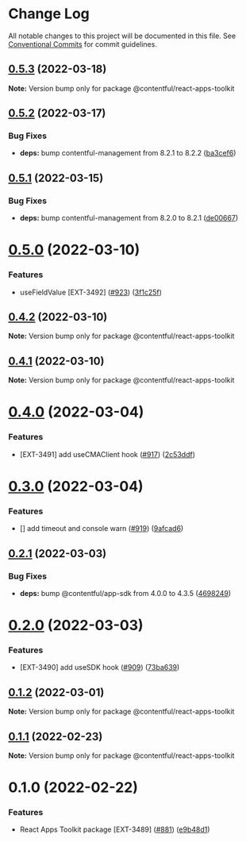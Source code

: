 # Change Log

All notable changes to this project will be documented in this file.
See [Conventional Commits](https://conventionalcommits.org) for commit guidelines.

## [0.5.3](https://github.com/contentful/create-contentful-app/compare/@contentful/react-apps-toolkit@0.5.2...@contentful/react-apps-toolkit@0.5.3) (2022-03-18)

**Note:** Version bump only for package @contentful/react-apps-toolkit





## [0.5.2](https://github.com/contentful/create-contentful-app/compare/@contentful/react-apps-toolkit@0.5.1...@contentful/react-apps-toolkit@0.5.2) (2022-03-17)


### Bug Fixes

* **deps:** bump contentful-management from 8.2.1 to 8.2.2 ([ba3cef6](https://github.com/contentful/create-contentful-app/commit/ba3cef66133bc30e4627cd822eedd7a5fe57413e))





## [0.5.1](https://github.com/contentful/create-contentful-app/compare/@contentful/react-apps-toolkit@0.5.0...@contentful/react-apps-toolkit@0.5.1) (2022-03-15)


### Bug Fixes

* **deps:** bump contentful-management from 8.2.0 to 8.2.1 ([de00667](https://github.com/contentful/create-contentful-app/commit/de00667daaeb01730a86261ca959d274d8ed44a8))





# [0.5.0](https://github.com/contentful/create-contentful-app/compare/@contentful/react-apps-toolkit@0.4.2...@contentful/react-apps-toolkit@0.5.0) (2022-03-10)


### Features

* useFieldValue [EXT-3492] ([#923](https://github.com/contentful/create-contentful-app/issues/923)) ([3f1c25f](https://github.com/contentful/create-contentful-app/commit/3f1c25fca2b6458e2bd393efccdcedcb679f5754))





## [0.4.2](https://github.com/contentful/create-contentful-app/compare/@contentful/react-apps-toolkit@0.4.1...@contentful/react-apps-toolkit@0.4.2) (2022-03-10)

**Note:** Version bump only for package @contentful/react-apps-toolkit





## [0.4.1](https://github.com/contentful/create-contentful-app/compare/@contentful/react-apps-toolkit@0.4.0...@contentful/react-apps-toolkit@0.4.1) (2022-03-10)

**Note:** Version bump only for package @contentful/react-apps-toolkit





# [0.4.0](https://github.com/contentful/create-contentful-app/compare/@contentful/react-apps-toolkit@0.3.0...@contentful/react-apps-toolkit@0.4.0) (2022-03-04)


### Features

* [EXT-3491] add useCMAClient hook ([#917](https://github.com/contentful/create-contentful-app/issues/917)) ([2c53ddf](https://github.com/contentful/create-contentful-app/commit/2c53ddf2a2ffd341fadd8aa59425b8f1b07b6d7b))





# [0.3.0](https://github.com/contentful/create-contentful-app/compare/@contentful/react-apps-toolkit@0.2.1...@contentful/react-apps-toolkit@0.3.0) (2022-03-04)


### Features

* [] add timeout and console warn ([#919](https://github.com/contentful/create-contentful-app/issues/919)) ([9afcad6](https://github.com/contentful/create-contentful-app/commit/9afcad6f26ae7f0023942a8fa2110096f6cb3fd5))





## [0.2.1](https://github.com/contentful/create-contentful-app/compare/@contentful/react-apps-toolkit@0.2.0...@contentful/react-apps-toolkit@0.2.1) (2022-03-03)


### Bug Fixes

* **deps:** bump @contentful/app-sdk from 4.0.0 to 4.3.5 ([4698249](https://github.com/contentful/create-contentful-app/commit/4698249ee278ecf9097660da78bd187cb09a911e))





# [0.2.0](https://github.com/contentful/create-contentful-app/compare/@contentful/react-apps-toolkit@0.1.2...@contentful/react-apps-toolkit@0.2.0) (2022-03-03)


### Features

* [EXT-3490] add useSDK hook ([#909](https://github.com/contentful/create-contentful-app/issues/909)) ([73ba639](https://github.com/contentful/create-contentful-app/commit/73ba63902d1800930c047ff04c5f4c65c0b953b2))





## [0.1.2](https://github.com/contentful/create-contentful-app/compare/@contentful/react-apps-toolkit@0.1.1...@contentful/react-apps-toolkit@0.1.2) (2022-03-01)

**Note:** Version bump only for package @contentful/react-apps-toolkit





## [0.1.1](https://github.com/contentful/create-contentful-app/compare/@contentful/react-apps-toolkit@0.1.0...@contentful/react-apps-toolkit@0.1.1) (2022-02-23)

**Note:** Version bump only for package @contentful/react-apps-toolkit





# 0.1.0 (2022-02-22)


### Features

* React Apps Toolkit package [EXT-3489] ([#881](https://github.com/contentful/create-contentful-app/issues/881)) ([e9b48d1](https://github.com/contentful/create-contentful-app/commit/e9b48d1cb1d7b0ee38a03928e377a31b5cc26d17))
